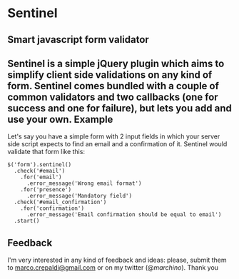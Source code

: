Sentinel
========
Smart javascript form validator
-------------------------------
Sentinel is a simple jQuery plugin which aims to simplify client side validations on any kind of form.
Sentinel comes bundled with a couple of common validators and two callbacks (one for success and one for failure), but lets you add and use your own.
Example
------------------
Let's say you have a simple form with 2 input fields in which your server side script expects to find an email and a confirmation of it.
Sentinel would validate that form like this: 

    $('form').sentinel()
      .check('#email')
        .for('email')
          .error_message('Wrong email format')
        .for('presence')
          .error_message('Mandatory field')      
      .check('#email_confirmation')
        .for('confirmation')
          .error_message('Email confirmation should be equal to email')
      .start()

Feedback
--------
I'm very interested in any kind of feedback and ideas: please, submit them to marco.crepaldi@gmail.com or on my twitter (@_marchino_).
Thank you

